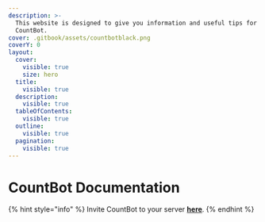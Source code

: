 ```yaml
---
description: >-
  This website is designed to give you information and useful tips for using
  CountBot.
cover: .gitbook/assets/countbotblack.png
coverY: 0
layout:
  cover:
    visible: true
    size: hero
  title:
    visible: true
  description:
    visible: true
  tableOfContents:
    visible: true
  outline:
    visible: true
  pagination:
    visible: true
---
```


# CountBot Documentation

{% hint style="info" %}
Invite CountBot to your server [**here**](https://count.bot/invite).
{% endhint %}
